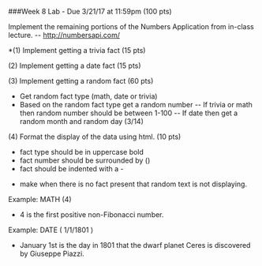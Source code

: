 ###Week 8 Lab - Due 3/21/17 at 11:59pm (100 pts)

Implement the remaining portions of the Numbers Application from in-class lecture.
-- http://numbersapi.com/

*(1) Implement getting a trivia fact (15 pts)

(2) Implement getting a date fact (15 pts)

(3) Implement getting a random fact (60 pts)
- Get random fact type (math, date or trivia)
- Based on the random fact type get a random number
    -- If trivia or math then random number should be between 1-100
    -- If date then get a random month and random day (3/14)

(4) Format the display of the data using html. (10 pts)
- fact type should be in uppercase bold
- fact number should be surrounded by ()
- fact should be indented with a -
* make when there is no fact present that random text is not displaying.

Example:
MATH (4)
   - 4 is the first positive non-Fibonacci number.

Example:
DATE ( 1/1/1801 )
- January 1st is the day in 1801 that the dwarf planet Ceres is discovered by Giuseppe Piazzi.